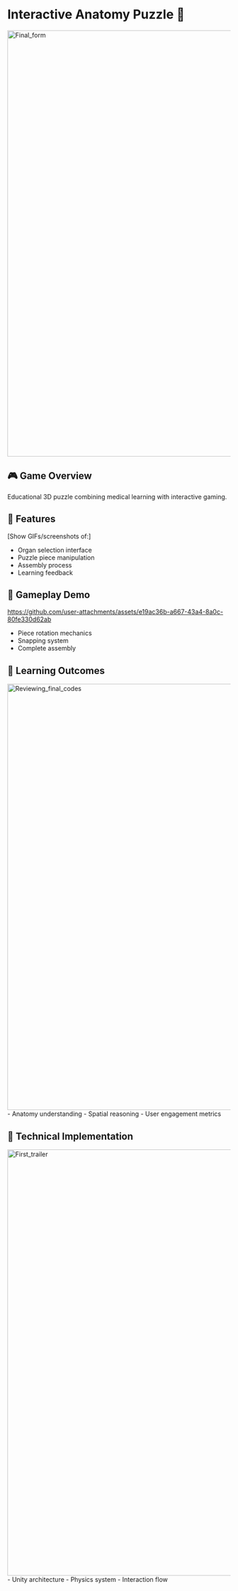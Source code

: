 # Interactive Anatomy Puzzle 🧩
<img width="960" alt="Final_form" src="https://github.com/user-attachments/assets/e051af14-fb23-43e0-9e5c-1cac477068bf" />

## 🎮 Game Overview
Educational 3D puzzle combining medical learning with interactive gaming.

## 🌟 Features
[Show GIFs/screenshots of:]
- Organ selection interface
- Puzzle piece manipulation
- Assembly process
- Learning feedback

## 📱 Gameplay Demo

https://github.com/user-attachments/assets/e19ac36b-a667-43a4-8a0c-80fe330d62ab

- Piece rotation mechanics
- Snapping system
- Complete assembly

## 🎯 Learning Outcomes
<img width="960" alt="Reviewing_final_codes" src="https://github.com/user-attachments/assets/f70aecaa-647b-4fd8-9111-1dfae04d369c" />
- Anatomy understanding
- Spatial reasoning
- User engagement metrics

## 🔧 Technical Implementation
<img width="960" alt="First_trailer" src="https://github.com/user-attachments/assets/c44841c9-ea2b-4315-a465-02b55a587951" />
- Unity architecture
- Physics system
- Interaction flow
